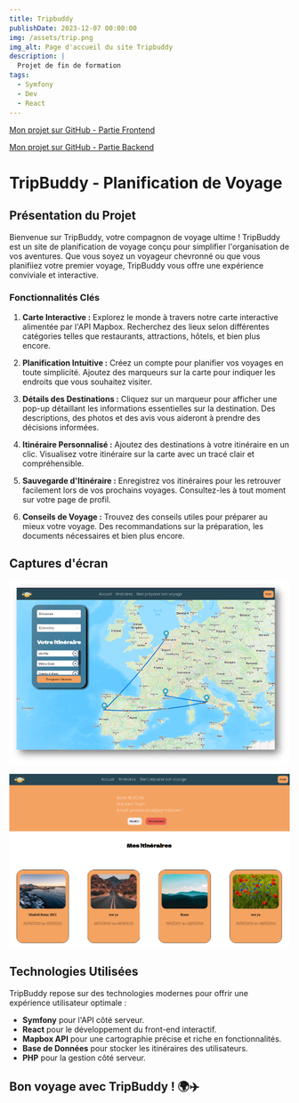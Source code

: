 ```yaml
---
title: Tripbuddy
publishDate: 2023-12-07 00:00:00
img: /assets/trip.png
img_alt: Page d'accueil du site Tripbuddy
description: |
  Projet de fin de formation
tags:
  - Symfony
  - Dev
  - React
---
```


[Mon projet sur GitHub - Partie Frontend](https://github.com/YoanBuscail/TripbuddyFront)

[Mon projet sur GitHub - Partie Backend](https://github.com/YoanBuscail/TripbuddyBack)

# TripBuddy - Planification de Voyage

## Présentation du Projet

Bienvenue sur TripBuddy, votre compagnon de voyage ultime ! TripBuddy est un site de planification de voyage conçu pour simplifier l'organisation de vos aventures. Que vous soyez un voyageur chevronné ou que vous planifiiez votre premier voyage, TripBuddy vous offre une expérience conviviale et interactive.

### Fonctionnalités Clés

1. **Carte Interactive :** Explorez le monde à travers notre carte interactive alimentée par l'API Mapbox. Recherchez des lieux selon différentes catégories telles que restaurants, attractions, hôtels, et bien plus encore.

2. **Planification Intuitive :** Créez un compte pour planifier vos voyages en toute simplicité. Ajoutez des marqueurs sur la carte pour indiquer les endroits que vous souhaitez visiter.

3. **Détails des Destinations :** Cliquez sur un marqueur pour afficher une pop-up détaillant les informations essentielles sur la destination. Des descriptions, des photos et des avis vous aideront à prendre des décisions informées.

4. **Itinéraire Personnalisé :** Ajoutez des destinations à votre itinéraire en un clic. Visualisez votre itinéraire sur la carte avec un tracé clair et compréhensible.

5. **Sauvegarde d'Itinéraire :** Enregistrez vos itinéraires pour les retrouver facilement lors de vos prochains voyages. Consultez-les à tout moment sur votre page de profil.

6. **Conseils de Voyage :** Trouvez des conseils utiles pour préparer au mieux votre voyage. Des recommandations sur la préparation, les documents nécessaires et bien plus encore.

## Captures d'écran

![Capture d'écran Itinéraire](/public/assets/map8.png)

![Capture d'écran Profil](/public/assets/profil.png)

## Technologies Utilisées

TripBuddy repose sur des technologies modernes pour offrir une expérience utilisateur optimale :

- **Symfony** pour l'API côté serveur.
- **React** pour le développement du front-end interactif.
- **Mapbox API** pour une cartographie précise et riche en fonctionnalités.
- **Base de Données** pour stocker les itinéraires des utilisateurs.
- **PHP** pour la gestion côté serveur.



## Bon voyage avec TripBuddy ! 🌍✈️

